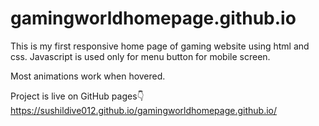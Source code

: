 # gamingworldhomepage.github.io
This is my first responsive home page of gaming website using html and css. Javascript is used only for menu button for mobile screen.

Most animations work when hovered.

Project is live on GitHub pages👇
https://sushildive012.github.io/gamingworldhomepage.github.io/
